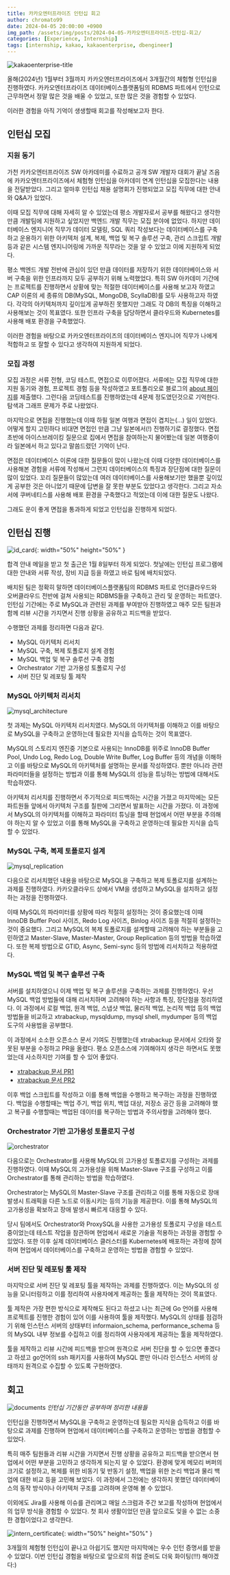 ```yaml
---
title: 카카오엔터프라이즈 인턴십 회고
author: chromato99
date: 2024-04-05 20:00:00 +0900
img_path: /assets/img/posts/2024-04-05-카카오엔터프라이즈-인턴십-회고/
categories: [Experience, Internship]
tags: [internship, kakao, kakaoenterprise, dbengineer]
---
```


![kakaoenterprise-title](/kakaoenterprise.jpg)

올해(2024년) 1월부터 3월까지 카카오엔터프라이즈에서 3개월간의 체험형 인턴십을 진행하였다. 카카오엔터프라이즈 데이터베이스플랫폼팀의 RDBMS 파트에서 인턴으로 근무하면서 정말 많은 것을 배울 수 있었고, 또한 많은 것을 경험할 수 있었다. 

이러한 경험을 아직 기억이 생생할때 회고를 작성해보고자 한다.

## 인턴십 모집

### 지원 동기

가천 카카오엔터프라이즈 SW 아카데미를 수료하고 공개 SW 개발자 대회가 끝날 즈음에 카카오엔터프라이즈에서 체험형 인턴십을 아카데미 연계 인턴십을 모집한다는 내용을 전달받았다. 그리고 얼마후 인턴십 채용 설명회가 진행되었고 모집 직무에 대한 안내와 Q&A가 있었다. 

이때 모집 직무에 대해 자세히 알 수 있었는데 평소 개발자로서 공부를 해왔다고 생각한 만큼 개발팀에 지원하고 싶었지만 백엔드 개발 직무는 모집 분야에 없었다. 하지만 데이터베이스 엔지니어 직무가 데이터 모델링, SQL 쿼리 작성보다는 데이터베이스를 구축하고 운용하기 위한 아키텍처 설계, 복제, 백업 및 복구 솔루션 구축, 관리 스크립트 개발 등과 같은 시스템 엔지니어링에 가까운 직무라는 것을 알 수 있었고 이에 지원하게 되었다.

평소 백엔드 개발 전반에 관심이 있던 만큼 데이터를 저장하기 위한 데이터베이스와 서버 구축을 위한 인프라까지 모두 공부하기 위해 노력했었다. 특히 SW 아카데미 기간에는 프로젝트를 진행하면서 상황에 맞는 적절한 데이터베이스를 사용해 보고자 하였고 CAP 이론의 세 종류의 DB(MySQL, MongoDB, ScyllaDB)를 모두 사용하고자 하였다. 각각의 아키텍처까지 깊이있게 공부하진 못했지만 그래도 각 DB의 특징을 이해하고 사용해보는 것이 목표였다. 또한 인프라 구축을 담당하면서 클라우드와 Kubernetes를 사용해 배포 환경을 구축했었다. 

이러한 경험을 바탕으로 카카오엔터프라이즈의 데이터베이스 엔지니어 직무가 나에게 적합하고 또 잘할 수 있다고 생각하여 지원하게 되었다.

### 모집 과정

모집 과정은 서류 전형, 코딩 테스트, 면접으로 이루어졌다. 서류에는 모집 직무에 대한 지원 동기와 경험, 프로젝트 경험 등을 작성하였고 포트폴리오로 블로그의 [about 페이지](https://chromato99.com/about/)를 제출했다. 그런다음 코딩테스트를 진행하였는데 4문제 정도였던것으로 기억한다. 탐색과 그래프 문제가 주로 나왔었다.

마지막으로 면접을 진행했는데 이때 하필 일본 여행과 면접이 겹치는(...) 일이 있었다. 어떻게 할지 고민하다 비대면 면접인 만큼 그냥 일본에서(!) 진행하기로 결정했다. 면접 초반에 아이스브레이킹 질문으로 집에서 면접을 참여하는지 물어봤는데 일본 여행중이라 일본에서 하고 있다고 말씀드렸던 기억이 난다. 

면접은 데이터베이스 이론에 대한 질문들이 많이 나왔는데 이때 다양한 데이터베이스를 사용해본 경험을 서류에 작성해서 그런지 데이터베이스의 특징과 장단점에 대한 질문이 많이 있었다. 꼬리 질문들이 많았는데 여러 데이터베이스를 사용해보기만 했을뿐 깊이있게 공부한 것은 아니었기 때문에 답변을 잘 못한 부분도 있었다고 생각한다. 그리고 자소서에 쿠버네티스를 사용해 배포 환경을 구축했다고 적었는데 이에 대한 질문도 나왔다. 

그래도 운이 좋게 면접을 통과하게 되었고 인턴십을 진행하게 되었다.

## 인턴십 진행

![id_card](/id_card.jpg){: width="50%" height="50%" }

합격 안내 메일을 받고 첫 출근은 1월 8일부터 하게 되었다. 첫날에는 인턴십 프로그램에 대한 안내와 서류 작성, 장비 지급 등을 하였고 바로 팀에 배치되었다.

배치된 팀은 정확히 말하면 데이터베이스플랫폼팀의 RDBMS 파트로 언더클라우드와 오버클라우드 전반에 걸쳐 사용되는 RDBMS들을 구축하고 관리 및 운영하는 파트였다. 인턴십 기간에는 주로 MySQL과 관련된 과제를 부여받아 진행하였고 매주 모든 팀원과 함께 리뷰 시간을 가지면서 진행 상황을 공유하고 피드백을 받았다.

수행했던 과제를 정리하면 다음과 같다.

- MySQL 아키텍처 리서치
- MySQL 구축, 복제 토폴로지 설계 경험
- MySQL 백업 및 복구 솔루션 구축 경험
- Orchestrator 기반 고가용성 토폴로지 구성
- 서버 진단 및 레포팅 툴 제작

### MySQL 아키텍처 리서치

![mysql_architecture](/mysql_architecture.png)

첫 과제는 MySQL 아키텍처 리서치였다. MySQL의 아키텍처를 이해하고 이를 바탕으로 MySQL을 구축하고 운영하는데 필요한 지식을 습득하는 것이 목표였다.

MySQL의 스토리지 엔진중 기본으로 사용되는 InnoDB를 위주로 InnoDB Buffer Pool, Undo Log, Redo Log, Double Write Buffer, Log Buffer 등의 개념을 이해하고 이를 바탕으로 MySQL의 아키텍처를 설명하는 문서를 작성하였다. 뿐만 아니라 관련 파라미터들을 설정하는 방법과 이를 통해 MySQL의 성능을 튜닝하는 방법에 대해서도 학습하였다.

아키텍처 리서치를 진행하면서 주기적으로 피드백하는 시간을 가졌고 마지막에는 모든 파트원들 앞에서 아키텍처 구조를 칠판에 그리면서 발표하는 시간을 가졌다. 이 과정에서 MySQL의 아키텍처를 이해하고 파라미터 튜닝을 할때 현업에서 어떤 부분을 주의해야 하는지 알 수 있었고 이를 통해 MySQL을 구축하고 운영하는데 필요한 지식을 습득할 수 있었다.

### MySQL 구축, 복제 토폴로지 설계

![mysql_replication](https://www.researchgate.net/profile/Peter-Kieseberg/publication/266750134/figure/fig4/AS:919665962393600@1596276860039/How-MySQL-replication-works.png)

다음으로 리서치했던 내용을 바탕으로 MySQL을 구축하고 복제 토폴로지를 설계하는 과제를 진행하였다. 카카오클라우드 상에서 VM을 생성하고 MySQL을 설치하고 설정하는 과정을 진행하였다.

이때 MySQL의 파라미터를 상황에 따라 적절히 설정하는 것이 중요했는데 이때 InnoDB Buffer Pool 사이즈, Redo Log 사이즈, Binlog 사이즈 등을 적절히 설정하는 것이 중요했다. 그리고 MySQL의 복제 토폴로지를 설계할때 고려해야 하는 부분들을 고민하였고 Master-Slave, Master-Master, Group Replication 등의 방법을 학습하였다. 또한 복제 방법으로 GTID, Async, Semi-sync 등의 방법에 리서치하고 적용하였다.

### MySQL 백업 및 복구 솔루션 구축

서버를 설치하였으니 이제 백업 및 복구 솔루션을 구축하는 과제를 진행하였다. 우선 MySQL 백업 방법들에 대해 리서치하며 고려해야 하는 사항과 특징, 장단점을 정리하였다. 이 과정에서 로컬 백업, 원격 백업, 스냅샷 백업, 물리적 백업, 논리적 백업 등의 백업 방법들을 비교하고 xtrabackup, mysqldump, mysql shell, mydumper 등의 백업 도구의 사용법을 공부했다. 

이 과정에서 소소한 오픈소스 문서 기여도 진행했는데 xtrabackup 문서에서 오타와 잘못된 부분을 수정하고 PR을 올렸다. 평소 오픈소스에 기여해야지 생각은 하면서도 못했었는데 사소하지만 기여를 할 수 있어 좋았다.

- [xtrabackup 문서 PR1](https://github.com/percona/pxb-docs/pull/251)
- [xtrabackup 문서 PR2](https://github.com/percona/pxb-docs/pull/252)

이후 백업 스크립트를 작성하고 이를 통해 백업을 수행하고 복구하는 과정을 진행하였다. 백업을 수행할때는 백업 주기, 백업 위치, 백업 대상, 저장소 공간 등을 고려해야 했고 복구를 수행할때는 백업된 데이터를 복구하는 방법과 주의사항을 고려해야 했다.

### Orchestrator 기반 고가용성 토폴로지 구성

![orchestrator](https://github.com/openark/orchestrator/raw/master/docs/images/orchestrator-topology-8-screenshot.png)

다음으로는 Orchestrator를 사용해 MySQL의 고가용성 토폴로지를 구성하는 과제를 진행하였다. 이때 MySQL의 고가용성을 위해 Master-Slave 구조를 구성하고 이를 Orchestrator를 통해 관리하는 방법을 학습하였다. 

Orchestrator는 MySQL의 Master-Slave 구조를 관리하고 이를 통해 자동으로 장애 발생시 트래픽을 다른 노드로 이동시키는 등의 기능을 제공한다. 이를 통해 MySQL의 고가용성을 확보하고 장애 발생시 빠르게 대응할 수 있다.

당시 팀에서도 Orchestrator와 ProxySQL을 사용한 고가용성 토폴로지 구성을 테스트 중이었는데 테스트 작업을 참관하며 현업에서 새로운 기술을 적용하는 과정을 경험할 수 있었다. 또한 이후 실제 데이터베이스 클러스터를 Kubernetes에 배포하는 과정에 참여하며 현업에서 데이터베이스를 구축하고 운영하는 방법을 경험할 수 있었다.

### 서버 진단 및 레포팅 툴 제작

마지막으로 서버 진단 및 레포팅 툴을 제작하는 과제를 진행하였다. 이는 MySQL의 성능을 모니터링하고 이를 정리하여 사용자에게 제공하는 툴을 제작하는 것이 목표였다. 

툴 제작은 가장 편한 방식으로 제작해도 된다고 하셨고 나는 최근에 Go 언어를 사용해 프로젝트를 진행한 경험이 있어 이를 사용하여 툴을 제작했다. MySQL의 상태를 점검하기 위해 인스턴스 서버의 상태부터 informaion_schema, performance_schema 등의 MySQL 내부 정보를 수집하고 이를 정리하여 사용자에게 제공하는 툴을 제작하였다. 

툴을 제작하고 리뷰 시간에 피드백을 받으며 원격으로 서버 진단을 할 수 있으면 좋겠다고 하셨고 go언어의 ssh 패키지를 사용하여 MySQL 뿐만 아니라 인스턴스 서버의 상태까지 원격으로 수집할 수 있도록 구현하였다. 

## 회고

![documents](/documents.png)
_인턴십 기간동안 공부하며 정리한 내용들_

인턴십을 진행하면서 MySQL을 구축하고 운영하는데 필요한 지식을 습득하고 이를 바탕으로 과제를 진행하며 현업에서 데이터베이스를 구축하고 운영하는 방법을 경험할 수 있었다. 

특히 매주 팀원들과 리뷰 시간을 가지면서 진행 상황을 공유하고 피드백을 받으면서 현업에서 어떤 부분을 고민하고 생각하게 되는지 알 수 있었다. 환경에 맞게 메모리 버퍼의 크기로 설정하고, 복제를 위한 비동기 및 반동기 설정, 백업을 위한 논리 백업과 물리 백업에 대한 비교 등을 고민해 보았다. 이 과정에서 그전에는 생각하지 못했던 데이터베이스의 동작 방식이나 아키텍처 구조를 고려하며 운영해 볼 수 있었다. 

이외에도 Jira를 사용해 이슈를 관리며고 매일 스크럼과 주간 보고를 작성하며 현업에서의 업무 방식을 경험할 수 있었다. 첫 회사 생활이었던 만큼 앞으로도 잊을 수 없는 소중한 경험이었다고 생각한다.

![intern_certificate](/intern_certificate.jpg){: width="50%" height="50%" }

3개월의 체험형 인턴십이 끝나고 아쉽기도 했지만 마지막에는 우수 인턴 증명서를 받을 수 있었다. 이번 인턴십 경험을 바탕으로 앞으로의 취업 준비도 더욱 화이팅&#40;!!!&#41; 해야겠다&#58;&#41;